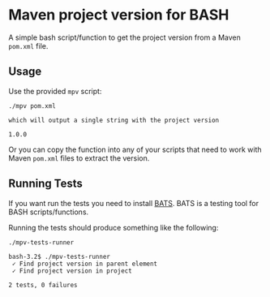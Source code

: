 # Maven project version for BASH

A simple bash script/function to get the project version from a Maven `pom.xml` file.

## Usage

Use the provided `mpv` script:

```
./mpv pom.xml

which will output a single string with the project version

1.0.0
```

Or you can copy the function into any of your scripts that need to work with Maven `pom.xml` files to extract the version.

## Running Tests

If you want run the tests you need to install [BATS](https://github.com/bats-core/bats-core). BATS is a testing tool for BASH scripts/functions.

Running the tests should produce something like the following:

```
./mpv-tests-runner

bash-3.2$ ./mpv-tests-runner
 ✓ Find project version in parent element
 ✓ Find project version in project

2 tests, 0 failures
```
